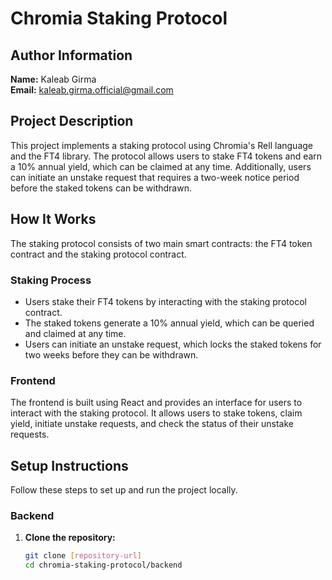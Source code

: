 # Chromia Staking Protocol

## Author Information
**Name:** Kaleab Girma  
**Email:** kaleab.girma.official@gmail.com

## Project Description
This project implements a staking protocol using Chromia's Rell language and the FT4 library. The protocol allows users to stake FT4 tokens and earn a 10% annual yield, which can be claimed at any time. Additionally, users can initiate an unstake request that requires a two-week notice period before the staked tokens can be withdrawn.

## How It Works
The staking protocol consists of two main smart contracts: the FT4 token contract and the staking protocol contract.

### Staking Process
- Users stake their FT4 tokens by interacting with the staking protocol contract.
- The staked tokens generate a 10% annual yield, which can be queried and claimed at any time.
- Users can initiate an unstake request, which locks the staked tokens for two weeks before they can be withdrawn.

### Frontend
The frontend is built using React and provides an interface for users to interact with the staking protocol. It allows users to stake tokens, claim yield, initiate unstake requests, and check the status of their unstake requests.

## Setup Instructions
Follow these steps to set up and run the project locally.

### Backend
1. **Clone the repository:**
   ```bash
   git clone [repository-url]
   cd chromia-staking-protocol/backend
